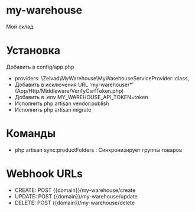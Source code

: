 # my-warehouse
Мой склад

# Установка
Добавить в config/app.php
- providers: \Zelvad\MyWarehouse\MyWarehouseServiceProvider::class,
- Добавить в исключения URL 'my-warehouse/*' (App/Http/Middleware/VerifyCsrfToken.php)
- Добавить в .env MY_WAREHOUSE_API_TOKEN=token
- Исполнить php artisan vendor:publish
- Исполнить php artisan migrate
# Команды
- php artisan sync:productFolders : Синхронизирует группы товаров
# Webhook URLs
- CREATE: POST {{domain}}/my-warehouse/create
- UPDATE: POST {{domain}}/my-warehouse/update
- DELETE: POST {{domain}}/my-warehouse/delete
